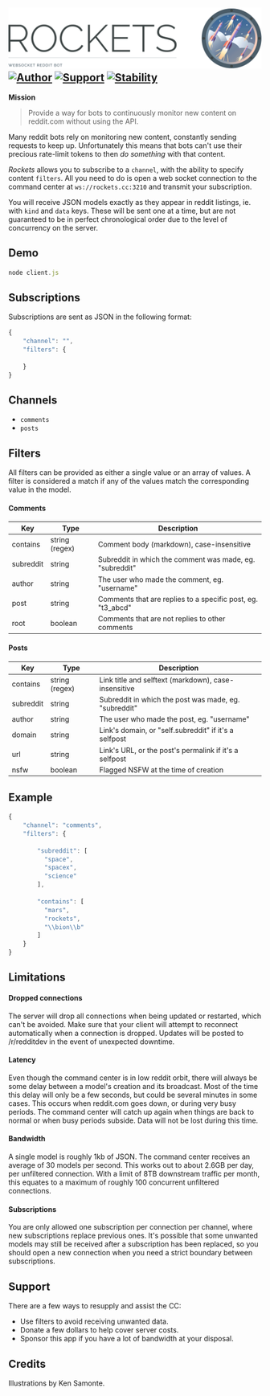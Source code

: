 ![Rockets](header.gif) [![Author](http://img.shields.io/badge/author-u%2Frtheunissen-336699.svg?style=flat-square)](https://reddit.com/u/rtheunissen) [![Support](https://img.shields.io/badge/support-donate-399c99.svg?style=flat-square)](https://plasso.co/rudolf.theunissen@gmail.com) [![Stability](https://img.shields.io/badge/stability-beta-fe7b63.svg?style=flat-square)]()
---

**Mission**
>Provide a way for bots to continuously monitor new content on reddit.com without using the API.

Many reddit bots rely on monitoring new content, constantly sending requests to keep up. Unfortunately this means that bots can't use their precious rate-limit tokens to then *do something* with that content.

*Rockets* allows you to subscribe to a `channel`, with the ability to specify content `filters`. All you need to do is open a web socket connection to the command center at `ws://rockets.cc:3210` and transmit your subscription.

You will receive JSON models exactly as they appear in reddit listings, ie. with `kind` and `data` keys. These will be sent one at a time, but are not guaranteed to be in perfect chronological order due to the level of concurrency on the server.

## Demo

```js
node client.js
```

## Subscriptions

Subscriptions are sent as JSON in the following format:

```js
{
    "channel": "",
    "filters": {

    }
}
```
## Channels

- `comments`
- `posts`

## Filters

All filters can be provided as either a single value or an array of values.
A filter is considered a match if any of the values match the corresponding value in the model.

#### Comments

| Key       | Type            | Description                                                      |
|-----------|-----------------|------------------------------------------------------------------|
| contains  | string (regex)  | Comment body (markdown), case-insensitive                        |
| subreddit | string          | Subreddit in which the comment was made, eg. "subreddit"         |
| author    | string          | The user who made the comment, eg. "username"                    |
| post      | string          | Comments that are replies to a specific post, eg. "t3_abcd"      |
| root      | boolean         | Comments that are not replies to other comments                  |

#### Posts

| Key       | Type            | Description                                                      |
|-----------|-----------------|------------------------------------------------------------------|
| contains  | string (regex)  | Link title and selftext (markdown), case-insensitive             |
| subreddit | string          | Subreddit in which the post was made, eg. "subreddit"            |
| author    | string          | The user who made the post, eg. "username"                       |
| domain    | string          | Link's domain, or "self.subreddit" if it's a selfpost            |
| url       | string          | Link's URL, or the post's permalink if it's a selfpost           |
| nsfw      | boolean         | Flagged NSFW at the time of creation                             |


## Example

```js
{
    "channel": "comments",
    "filters": {

        "subreddit": [
          "space",
          "spacex",
          "science"
        ],

        "contains": [
          "mars",
          "rockets",
          "\\bion\\b"
        ]
    }
}
```

## Limitations

#### Dropped connections

The server will drop all connections when being updated or restarted, which can't be avoided. Make sure that your client
will attempt to reconnect automatically when a connection is dropped. Updates will be posted to /r/redditdev in the event
of unexpected downtime.

#### Latency

Even though the command center is in low reddit orbit, there will always be some delay between a model's creation and its broadcast. Most of the time this delay will only be a few seconds, but could be several minutes in some cases. This occurs when reddit.com goes down, or during very busy periods. The command center will catch up again when things are back to normal or when busy periods subside. Data will not be lost during this time.

#### Bandwidth

A single model is roughly 1kb of JSON. The command center receives an average of 30 models per second. This works out to about 2.6GB per day, per unfiltered connection. With a limit of 8TB downstream traffic per month, this equates to a maximum of roughly 100 concurrent unfiltered connections.

#### Subscriptions

You are only allowed one subscription per connection per channel, where new subscriptions replace previous ones.
It's possible that some unwanted models may still be received after a subscription has been replaced, so you should
open a new connection when you need a strict boundary between subscriptions.

## Support

There are a few ways to resupply and assist the CC:

- Use filters to avoid receiving unwanted data.
- Donate a few dollars to help cover server costs.
- Sponsor this app if you have a lot of bandwidth at your disposal.

## Credits

Illustrations by Ken Samonte.
